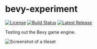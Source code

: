 # bevy-experiment
[![License](https://img.shields.io/github/license/shepherdjerred/bevy-experiment)](LICENSE)
[![Build Status](https://img.shields.io/github/workflow/status/shepherdjerred/bevy-experiment/Continous%20Integration)](actions)
[![Latest Release](https://img.shields.io/github/v/release/shepherdjerred/bevy-experiment?include_prereleases)](releases)

Testing out the Bevy game engine.

![Screenshot of a tileset](docs/screenshots/map.png)
